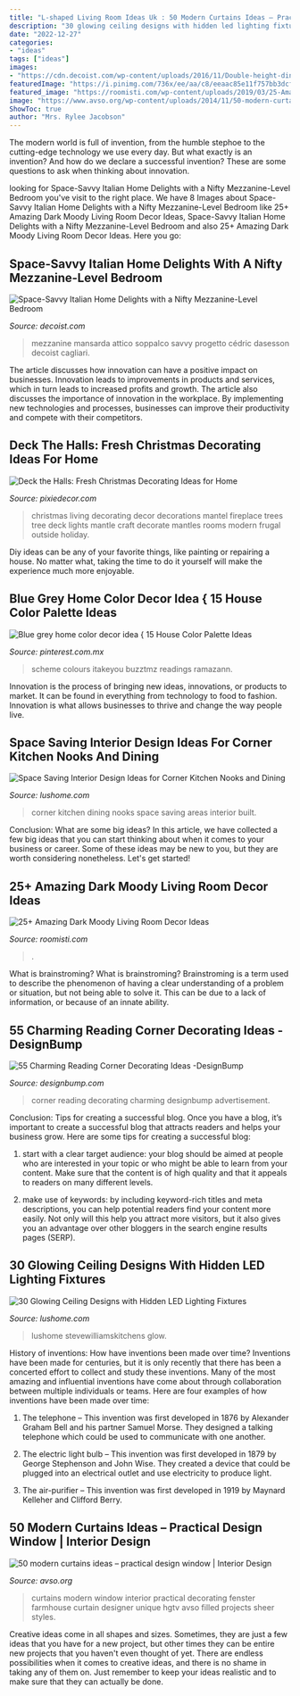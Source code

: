 ```yaml
---
title: "L-shaped Living Room Ideas Uk : 50 Modern Curtains Ideas – Practical Design Window"
description: "30 glowing ceiling designs with hidden led lighting fixtures"
date: "2022-12-27"
categories:
- "ideas"
tags: ["ideas"]
images:
- "https://cdn.decoist.com/wp-content/uploads/2016/11/Double-height-dining-room-with-a-gorgeous-living-room-next-to-it.jpg"
featuredImage: "https://i.pinimg.com/736x/ee/aa/c8/eeaac85e11f757bb3dcfb3797d8ba283.jpg"
featured_image: "https://roomisti.com/wp-content/uploads/2019/03/25-Amazing-Dark-Moody-Living-Room-Decor-Ideas-13.jpg"
image: "https://www.avso.org/wp-content/uploads/2014/11/50-modern-curtains-ideas-practical-design-window-1415021090.jpg"
ShowToc: true
author: "Mrs. Rylee Jacobson"
---
```



The modern world is full of invention, from the humble stephoe to the cutting-edge technology we use every day. But what exactly is an invention? And how do we declare a successful invention? These are some questions to ask when thinking about innovation.

	

		
looking for Space-Savvy Italian Home Delights with a Nifty Mezzanine-Level Bedroom you've visit to the right place. We have 8 Images about Space-Savvy Italian Home Delights with a Nifty Mezzanine-Level Bedroom like 25+ Amazing Dark Moody Living Room Decor Ideas, Space-Savvy Italian Home Delights with a Nifty Mezzanine-Level Bedroom and also 25+ Amazing Dark Moody Living Room Decor Ideas. Here you go:
		
    
## Space-Savvy Italian Home Delights With A Nifty Mezzanine-Level Bedroom

<img loading=lazy src="https://cdn.decoist.com/wp-content/uploads/2016/11/Double-height-dining-room-with-a-gorgeous-living-room-next-to-it.jpg" onerror="this.onerror=null;this.src='https://tse2.mm.bing.net/th?id=OIP.kdh4rct4A6n3zI_YSAsIWgHaLH&amp;pid=15.1';" alt="Space-Savvy Italian Home Delights with a Nifty Mezzanine-Level Bedroom">

_Source: decoist.com_

>mezzanine mansarda attico soppalco savvy progetto cédric dasesson decoist cagliari. 

	

The article discusses how innovation can have a positive impact on businesses. Innovation leads to improvements in products and services, which in turn leads to increased profits and growth. The article also discusses the importance of innovation in the workplace. By implementing new technologies and processes, businesses can improve their productivity and compete with their competitors.

    
## Deck The Halls: Fresh Christmas Decorating Ideas For Home

<img loading=lazy src="http://www.pixiedecor.com/wp-content/uploads/2017/12/Christmas-Decorating-Ideas-5.jpg" onerror="this.onerror=null;this.src='https://tse2.mm.bing.net/th?id=OIP._VHFuc2iYNHmlBSZq3UTXQHaKf&amp;pid=15.1';" alt="Deck the Halls: Fresh Christmas Decorating Ideas for Home">

_Source: pixiedecor.com_

>christmas living decorating decor decorations mantel fireplace trees tree deck lights mantle craft decorate mantles rooms modern frugal outside holiday. 

	

Diy ideas can be any of your favorite things, like painting or repairing a house. No matter what, taking the time to do it yourself will make the experience much more enjoyable.

    
## Blue Grey Home Color Decor Idea { 15 House Color Palette Ideas

<img loading=lazy src="https://i.pinimg.com/736x/ee/aa/c8/eeaac85e11f757bb3dcfb3797d8ba283.jpg" onerror="this.onerror=null;this.src='https://tse3.mm.bing.net/th?id=OIP.GlHp1LZ8POGIhS-5qNkMCwHaNF&amp;pid=15.1';" alt="Blue grey home color decor idea { 15 House Color Palette Ideas">

_Source: pinterest.com.mx_

>scheme colours itakeyou buzztmz readings ramazann. 

	

Innovation is the process of bringing new ideas, innovations, or products to market. It can be found in everything from technology to food to fashion. Innovation is what allows businesses to thrive and change the way people live.

    
## Space Saving Interior Design Ideas For Corner Kitchen Nooks And Dining

<img loading=lazy src="https://www.lushome.com/wp-content/uploads/2015/05/corner-kitchen-nooks-built-in-benches-3.jpg" onerror="this.onerror=null;this.src='https://tse1.mm.bing.net/th?id=OIP.sELg1ej2zxBt660gxekEXAAAAA&amp;pid=15.1';" alt="Space Saving Interior Design Ideas for Corner Kitchen Nooks and Dining">

_Source: lushome.com_

>corner kitchen dining nooks space saving areas interior built. 

	

Conclusion: What are some big ideas?
In this article, we have collected a few big ideas that you can start thinking about when it comes to your business or career. Some of these ideas may be new to you, but they are worth considering nonetheless. Let's get started!

    
## 25+ Amazing Dark Moody Living Room Decor Ideas

<img loading=lazy src="https://roomisti.com/wp-content/uploads/2019/03/25-Amazing-Dark-Moody-Living-Room-Decor-Ideas-13.jpg" onerror="this.onerror=null;this.src='https://tse2.mm.bing.net/th?id=OIP.eaXDukpvgk3LKccTgpUwngHaKY&amp;pid=15.1';" alt="25+ Amazing Dark Moody Living Room Decor Ideas">

_Source: roomisti.com_

>. 

	

What is brainstroming?
What is brainstroming? Brainstroming is a term used to describe the phenomenon of having a clear understanding of a problem or situation, but not being able to solve it. This can be due to a lack of information, or because of an innate ability.

    
## 55 Charming Reading Corner Decorating Ideas -DesignBump

<img loading=lazy src="https://designbump.com/wp-content/uploads/2015/11/reading-corner-nook15.jpg" onerror="this.onerror=null;this.src='https://tse1.mm.bing.net/th?id=OIP.jMiaANAbVp8b259YGktSxAHaLG&amp;pid=15.1';" alt="55 Charming Reading Corner Decorating Ideas -DesignBump">

_Source: designbump.com_

>corner reading decorating charming designbump advertisement. 

	

Conclusion: Tips for creating a successful blog.
Once you have a blog, it’s important to create a successful blog that attracts readers and helps your business grow. Here are some tips for creating a successful blog:
1. start with a clear target audience: your blog should be aimed at people who are interested in your topic or who might be able to learn from your content. Make sure that the content is of high quality and that it appeals to readers on many different levels.

2. make use of keywords: by including keyword-rich titles and meta descriptions, you can help potential readers find your content more easily. Not only will this help you attract more visitors, but it also gives you an advantage over other bloggers in the search engine results pages (SERP).


    
## 30 Glowing Ceiling Designs With Hidden LED Lighting Fixtures

<img loading=lazy src="https://www.lushome.com/wp-content/uploads/2012/09/ceiling-designs-hidden-lighting-modern-interiors-6.jpg" onerror="this.onerror=null;this.src='https://tse1.mm.bing.net/th?id=OIP.auG2R-4hfodgR9-m_cYp7AHaG4&amp;pid=15.1';" alt="30 Glowing Ceiling Designs with Hidden LED Lighting Fixtures">

_Source: lushome.com_

>lushome stevewilliamskitchens glow. 

	

History of inventions: How have inventions been made over time?
Inventions have been made for centuries, but it is only recently that there has been a concerted effort to collect and study these inventions. Many of the most amazing and influential inventions have come about through collaboration between multiple individuals or teams. Here are four examples of how inventions have been made over time:

1) The telephone – This invention was first developed in 1876 by Alexander Graham Bell and his partner Samuel Morse. They designed a talking telephone which could be used to communicate with one another.

2) The electric light bulb – This invention was first developed in 1879 by George Stephenson and John Wise. They created a device that could be plugged into an electrical outlet and use electricity to produce light.

3) The air-purifier – This invention was first developed in 1919 by Maynard Kelleher and Clifford Berry.

    
## 50 Modern Curtains Ideas – Practical Design Window | Interior Design

<img loading=lazy src="https://www.avso.org/wp-content/uploads/2014/11/50-modern-curtains-ideas-practical-design-window-1415021090.jpg" onerror="this.onerror=null;this.src='https://tse4.mm.bing.net/th?id=OIP.yn10cYK0W3ENQ7hzBeS0QgHaJ3&amp;pid=15.1';" alt="50 modern curtains ideas – practical design window | Interior Design">

_Source: avso.org_

>curtains modern window interior practical decorating fenster farmhouse curtain designer unique hgtv avso filled projects sheer styles. 

	

Creative ideas come in all shapes and sizes. Sometimes, they are just a few ideas that you have for a new project, but other times they can be entire new projects that you haven't even thought of yet. There are endless possibilities when it comes to creative ideas, and there is no shame in taking any of them on. Just remember to keep your ideas realistic and to make sure that they can actually be done.

